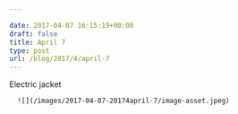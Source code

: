 ```yaml
---

date: 2017-04-07 16:15:19+00:00
draft: false
title: April 7
type: post
url: /blog/2017/4/april-7
---
```


Electric jacket


  
      ![](/images/2017-04-07-20174april-7/image-asset.jpeg)

